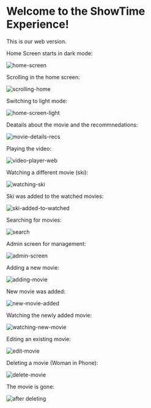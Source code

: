 # Welcome to the ShowTime Experience!

This is our web version.

Home Screen starts in dark mode:

![home-screen](https://github.com/user-attachments/assets/1d3f533a-c061-4f97-9e6b-fe0224095b1d)

Scrolling in the home screen:

![scrolling-home](https://github.com/user-attachments/assets/f86c611d-324b-4563-b8d2-108e8175f968)


Switching to light mode:

![home-screen-light](https://github.com/user-attachments/assets/f9687250-baf5-4be8-aa2b-475203ec2b1d)

Deatails about the movie and the recommnedations:

![movie-details-recs](https://github.com/user-attachments/assets/79b3c8ab-c479-4d2e-bf17-3ec102943748)

Playing the video:

![video-player-web](https://github.com/user-attachments/assets/5bb25a66-f821-433a-844d-1902e60bd18e)

Watching a different movie (ski):

![watching-ski](https://github.com/user-attachments/assets/3d571b91-de29-4394-b802-0b49d0f1ea88)

Ski was added to the watched movies:

![ski-added-to-watched](https://github.com/user-attachments/assets/50a50299-9177-4d0e-bb53-7297949b59a0)

Searching for movies:

![search](https://github.com/user-attachments/assets/e6874f9b-0957-4225-825e-0d56062cbe6e)

Admin screen for management:

![admin-screen](https://github.com/user-attachments/assets/b9d7fd47-e930-4a95-93bd-6c01136a5d2e)

Adding a new movie:

![adding-movie](https://github.com/user-attachments/assets/62b785f7-032a-4a12-8b44-0941d3e5df3f)

New movie was added:

![new-movie-added](https://github.com/user-attachments/assets/f88f0986-b5c4-41d3-a3be-9711c4ecd2f2)

Watching the newly added movie:

![watching-new-movie](https://github.com/user-attachments/assets/220b6559-a9bb-49c7-817d-f76102cbc5c2)

Editing an existing movie:

![edit-movie](https://github.com/user-attachments/assets/62b2783e-f478-4bc1-9c5b-de04d1856f10)

Deleting a movie (Woman in Phone):

![delete-movie](https://github.com/user-attachments/assets/5ed60fdc-7e93-467c-b1c8-a763b5648ed8)

The movie is gone:

![after deleting](https://github.com/user-attachments/assets/ff95ceef-90b8-4f17-aa7c-7f521cb189c5)

